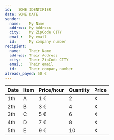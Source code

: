 ```yaml
---
id:   SOME IDENTIFIER
date: SOME DATE
sender:
  name:    My Name
  address: My Address
  city:    My ZipCode CITY
  email:   My email
  id:      My company number
recipient:
  name:    Their Name
  address: Their Address
  city:    Their ZipCode CITY
  email:   Their email
  id:      Their company number
already_payed: 50 €
---
```


Date | Item              | Price/hour | Quantity | Price
--------|------------------------------|--------|--------|----------
1th | A | 1 € | 2 | X
2th | B | 3 € | 4 | X
3th | C | 5 € | 6 | X
4th | D | 7 € | 8 | X
5th | E | 9 € | 10 | X
